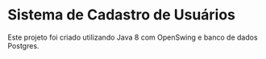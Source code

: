 ﻿# Sistema de Cadastro de Usuários

Este projeto foi criado utilizando Java 8 com OpenSwing e banco de dados Postgres.
